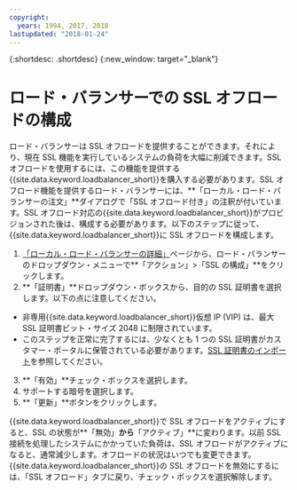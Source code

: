 ```yaml
---
copyright:
  years: 1994, 2017, 2018
lastupdated: "2018-01-24"
---
```


{:shortdesc: .shortdesc}
{:new_window: target="_blank"}

# ロード・バランサーでの SSL オフロードの構成

ロード・バランサーは SSL オフロードを提供することができます。それにより、現在 SSL 機能を実行しているシステムの負荷を大幅に削減できます。SSL オフロードを使用するには、この機能を提供する{{site.data.keyword.loadbalancer_short}}を購入する必要があります。SSL オフロード機能を提供するロード・バランサーには、**「ローカル・ロード・バランサーの注文」**ダイアログで「SSL オフロード付き」の注釈が付いています。SSL オフロード対応の{{site.data.keyword.loadbalancer_short}}がプロビジョンされた後は、構成する必要があります。以下のステップに従って、{{site.data.keyword.loadbalancer_short}}に SSL オフロードを構成します。

1. [「ローカル・ロード・バランサーの詳細」](view-all-load-balancers.html)ページから、ロード・バランサーのドロップダウン・メニューで**「アクション」>「SSL の構成」**をクリックします。
2. **「証明書」**ドロップダウン・ボックスから、目的の SSL 証明書を選択します。以下の点に注意してください。
  - 非専用{{site.data.keyword.loadbalancer_short}}仮想 IP (VIP) は、最大 SSL 証明書ビット・サイズ 2048 に制限されています。
  - このステップを正常に完了するには、少なくとも 1 つの SSL 証明書がカスタマー・ポータルに保管されている必要があります。[SSL 証明書のインポート](import-ssl-cert.html)を参照してください。
3. **「有効」**チェック・ボックスを選択します。
4. サポートする暗号を選択します。
5.  **「更新」**ボタンをクリックします。

{{site.data.keyword.loadbalancer_short}}で SSL オフロードをアクティブにすると、SSL の状態が**「無効」**から**「アクティブ」**に変わります。以前 SSL 接続を処理したシステムにかかっていた負荷は、SSL オフロードがアクティブになると、通常減少します。オフロードの状況はいつでも変更できます。{{site.data.keyword.loadbalancer_short}}の SSL オフロードを無効にするには、「SSL オフロード」タブに戻り、チェック・ボックスを選択解除します。
